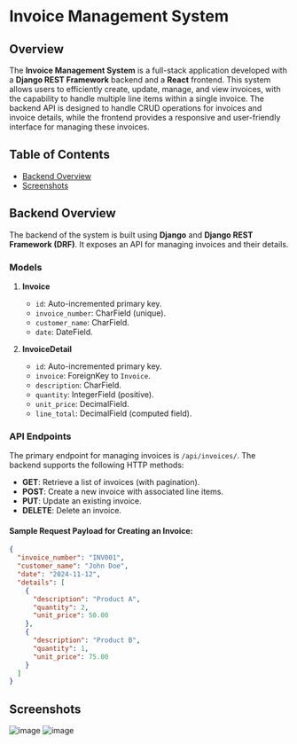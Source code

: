 # Invoice Management System

## Overview

The **Invoice Management System** is a full-stack application developed with a **Django REST Framework** backend and a **React** frontend. This system allows users to efficiently create, update, manage, and view invoices, with the capability to handle multiple line items within a single invoice. The backend API is designed to handle CRUD operations for invoices and invoice details, while the frontend provides a responsive and user-friendly interface for managing these invoices.

## Table of Contents
- [Backend Overview](#backend-overview)
- [Screenshots](#screenshots)

## Backend Overview

The backend of the system is built using **Django** and **Django REST Framework (DRF)**. It exposes an API for managing invoices and their details.

### Models

1. **Invoice**
   - `id`: Auto-incremented primary key.
   - `invoice_number`: CharField (unique).
   - `customer_name`: CharField.
   - `date`: DateField.

2. **InvoiceDetail**
   - `id`: Auto-incremented primary key.
   - `invoice`: ForeignKey to `Invoice`.
   - `description`: CharField.
   - `quantity`: IntegerField (positive).
   - `unit_price`: DecimalField.
   - `line_total`: DecimalField (computed field).

### API Endpoints

The primary endpoint for managing invoices is `/api/invoices/`. The backend supports the following HTTP methods:
- **GET**: Retrieve a list of invoices (with pagination).
- **POST**: Create a new invoice with associated line items.
- **PUT**: Update an existing invoice.
- **DELETE**: Delete an invoice.

#### Sample Request Payload for Creating an Invoice:
```json
{
  "invoice_number": "INV001",
  "customer_name": "John Doe",
  "date": "2024-11-12",
  "details": [
    {
      "description": "Product A",
      "quantity": 2,
      "unit_price": 50.00
    },
    {
      "description": "Product B",
      "quantity": 1,
      "unit_price": 75.00
    }
  ]
}
```

## Screenshots
![image](https://github.com/user-attachments/assets/b6ec4007-8d5b-43ab-b730-0c57885a6db9)
![image](https://github.com/user-attachments/assets/9bfc8286-f828-4f63-aff8-e1fcff1b9938)



